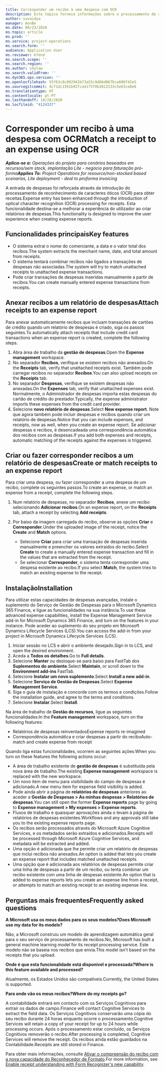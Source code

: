 ```yaml
---
title: Corresponder um recibo à uma despesa com OCR
description: Este tópico fornece informações sobre o processamento de reconhecimento de caracteres óticos (OCR) para obter recibos.
author: suvaidya
manager: AnnBe
ms.date: 09/23/2020
ms.topic: article
ms.prod: ''
ms.service: project-operations
ms.search.form: ''
audience: Application User
ms.reviewer: kfend
ms.search.scope: ''
ms.search.region: ''
ms.author: shylaw
ms.search.validFrom: ''
ms.dyn365.ops.version: ''
ms.openlocfilehash: 55f63c8c092942b73a55c9d86d867bca600f42e5
ms.sourcegitcommit: 4cf1dc1561b92fca4175f0b3813133c5e63ce8e6
ms.translationtype: HT
ms.contentlocale: pt-PT
ms.lasthandoff: 10/28/2020
ms.locfileid: "4124337"
---
```

# <a name="match-a-receipt-to-an-expense-using-ocr"></a><span data-ttu-id="28d9b-103">Corresponder um recibo à uma despesa com OCR</span><span class="sxs-lookup"><span data-stu-id="28d9b-103">Match a receipt to an expense using OCR</span></span>

<span data-ttu-id="28d9b-104">_**Aplica-se a:** Operações do projeto para cenários baseados em recursos/sem stock, implantação Lite - negócio para faturação pró-forma_</span><span class="sxs-lookup"><span data-stu-id="28d9b-104">_**Applies To:** Project Operations for resource/non-stocked based scenarios, Lite deployment - deal to proforma invoicing_</span></span>

<span data-ttu-id="28d9b-105">A entrada de despesas foi reforçada através da introdução do processamento de reconhecimento de caracteres óticos (OCR) para obter receitas.</span><span class="sxs-lookup"><span data-stu-id="28d9b-105">Expense entry has been enhanced through the introduction of optical character recognition (OCR) processing for receipts.</span></span> <span data-ttu-id="28d9b-106">Esta funcionalidade destina-se a melhorar a experiência do utilizador ao criar relatórios de despesas.</span><span class="sxs-lookup"><span data-stu-id="28d9b-106">This functionality is designed to improve the user experience when creating expense reports.</span></span>

## <a name="key-features"></a><span data-ttu-id="28d9b-107">Funcionalidades principais</span><span class="sxs-lookup"><span data-stu-id="28d9b-107">Key features</span></span>

- <span data-ttu-id="28d9b-108">O sistema extrai o nome do comerciante, a data e o valor total dos recibos.</span><span class="sxs-lookup"><span data-stu-id="28d9b-108">The system extracts the merchant name, date, and total amount from receipts.</span></span>
- <span data-ttu-id="28d9b-109">O sistema tentará combinar recibos não ligados a transações de despesas não associadas.</span><span class="sxs-lookup"><span data-stu-id="28d9b-109">The system will try to match unattached receipts to unattached expense transactions.</span></span>
- <span data-ttu-id="28d9b-110">Pode criar transações de despesas inseridas manualmente a partir de recibos.</span><span class="sxs-lookup"><span data-stu-id="28d9b-110">You can create manually entered expense transactions from receipts.</span></span>

## <a name="attach-receipts-to-an-expense-report"></a><span data-ttu-id="28d9b-111">Anexar recibos a um relatório de despesas</span><span class="sxs-lookup"><span data-stu-id="28d9b-111">Attach receipts to an expense report</span></span>

<span data-ttu-id="28d9b-112">Para anexar automaticamente recibos que incluam transações de cartões de crédito quando um relatório de despesas é criado, siga os passos seguintes.</span><span class="sxs-lookup"><span data-stu-id="28d9b-112">To automatically attach receipts that include credit card transactions when an expense report is created, complete the following steps.</span></span>

  1. <span data-ttu-id="28d9b-113">Abra área de trabalho da **gestão de despesas**.</span><span class="sxs-lookup"><span data-stu-id="28d9b-113">Open the **Expense management** workspace.</span></span>
  2. <span data-ttu-id="28d9b-114">No separador **Recibos**, verifique se existem recibos não anexados.</span><span class="sxs-lookup"><span data-stu-id="28d9b-114">On the **Receipts** tab, verify that unattached receipts exist.</span></span> <span data-ttu-id="28d9b-115">Também pode carregar recibos no separador **Recibos**.</span><span class="sxs-lookup"><span data-stu-id="28d9b-115">You can also upload receipts on the **Receipts** tab.</span></span>
  3. <span data-ttu-id="28d9b-116">No separador **Despesas**, verifique se existem despesas não anexadas.</span><span class="sxs-lookup"><span data-stu-id="28d9b-116">On the **Expenses** tab, verify that unattached expenses exist.</span></span> <span data-ttu-id="28d9b-117">Normalmente, o Administrador de despesas importa estas despesas do cartão de crédito do prestador.</span><span class="sxs-lookup"><span data-stu-id="28d9b-117">Typically, the expense administrator imports these expenses from the credit card provider.</span></span>
  4. <span data-ttu-id="28d9b-118">Selecione **novo relatório de despesas**.</span><span class="sxs-lookup"><span data-stu-id="28d9b-118">Select **New expense report**.</span></span> <span data-ttu-id="28d9b-119">Note que agora também pode incluir despesas e recibos quando criar um relatório de despesas.</span><span class="sxs-lookup"><span data-stu-id="28d9b-119">Notice that you can include expenses, and receipts, now as well, when you create an expense report.</span></span> <span data-ttu-id="28d9b-120">Se adicionar despesas e recibos, é desencadeada uma correspondência automática dos recibos com as despesas.</span><span class="sxs-lookup"><span data-stu-id="28d9b-120">If you add both expenses and receipts, automatic matching of the receipts against the expenses is triggered.</span></span>

## <a name="create-or-match-receipts-to-an-expense-report"></a><span data-ttu-id="28d9b-121">Criar ou fazer corresponder recibos a um relatório de despesas</span><span class="sxs-lookup"><span data-stu-id="28d9b-121">Create or match receipts to an expense report</span></span>
<span data-ttu-id="28d9b-122">Para criar uma despesa, ou fazer corresponder a uma despesa de um recibo, complete os seguintes passos.</span><span class="sxs-lookup"><span data-stu-id="28d9b-122">To create an expense, or match an expense from a receipt, complete the following steps.</span></span>

  1. <span data-ttu-id="28d9b-123">Num relatório de despesas, no separador **Recibos**, anexe um recibo selecionando **Adicionar recibos**.</span><span class="sxs-lookup"><span data-stu-id="28d9b-123">On an expense report, on the **Receipts** tab, attach a receipt by selecting **Add receipts**.</span></span>
  2. <span data-ttu-id="28d9b-124">Por baixo da imagem carregada do recibo, observe as opções **Criar** e **Corresponder**.</span><span class="sxs-lookup"><span data-stu-id="28d9b-124">Under the uploaded image of the receipt, notice the **Create** and **Match** options.</span></span>

      - <span data-ttu-id="28d9b-125">Selecione **Criar** para criar uma transação de despesas inserida manualmente e preencher os valores extraídos do recibo.</span><span class="sxs-lookup"><span data-stu-id="28d9b-125">Select **Create** to create a manually entered expense transaction and fill in the values that are extracted from the receipt.</span></span>
      - <span data-ttu-id="28d9b-126">Se selecionar **Corresponder**, o sistema tenta corresponder uma despesa existente ao recibo.</span><span class="sxs-lookup"><span data-stu-id="28d9b-126">If you select **Match**, the system tries to match an existing expense to the receipt.</span></span>

## <a name="installation"></a><span data-ttu-id="28d9b-127">Instalação</span><span class="sxs-lookup"><span data-stu-id="28d9b-127">Installation</span></span>

<span data-ttu-id="28d9b-128">Para utilizar estas capacidades de despesas avançadas, instale o suplemento do Serviço de Gestão de Despesas para o Microsoft Dynamics 365 Finance, e ligue as funcionalidades na sua instância.</span><span class="sxs-lookup"><span data-stu-id="28d9b-128">To use these advanced expense capabilities, install the Expense Management Service add-in for Microsoft Dynamics 365 Finance, and turn on the features in your instance.</span></span> <span data-ttu-id="28d9b-129">Pode aceder ao suplemento do seu projeto em Microsoft Dynamics Lifecycle Services (LCS).</span><span class="sxs-lookup"><span data-stu-id="28d9b-129">You can access the add-in from your project in Microsoft Dynamics Lifecycle Services (LCS).</span></span>

1. <span data-ttu-id="28d9b-130">Iniciar sessão no LCS e abrir o ambiente desejado.</span><span class="sxs-lookup"><span data-stu-id="28d9b-130">Sign in to LCS, and open the desired environment.</span></span>
2. <span data-ttu-id="28d9b-131">Aceda a **Todos os detalhes**.</span><span class="sxs-lookup"><span data-stu-id="28d9b-131">Go to **Full details**.</span></span>
3. <span data-ttu-id="28d9b-132">Selecione **Manter** ou desloque-se para baixo para FastTab dos **Suplementos do ambiente**.</span><span class="sxs-lookup"><span data-stu-id="28d9b-132">Select **Maintain**, or scroll down to the **Environment add-ins** FastTab.</span></span>
4. <span data-ttu-id="28d9b-133">Selecione **Instalar um novo suplemento**.</span><span class="sxs-lookup"><span data-stu-id="28d9b-133">Select **Install a new add-in**.</span></span>
5. <span data-ttu-id="28d9b-134">Selecione **Serviço de Gestão de Despesas**.</span><span class="sxs-lookup"><span data-stu-id="28d9b-134">Select **Expense Management Service**.</span></span>
6. <span data-ttu-id="28d9b-135">Siga o guia de instalação e concorde com os termos e condições.</span><span class="sxs-lookup"><span data-stu-id="28d9b-135">Follow the installation guide, and agree to the terms and conditions.</span></span>
7. <span data-ttu-id="28d9b-136">Selecione **Instalar**.</span><span class="sxs-lookup"><span data-stu-id="28d9b-136">Select **Install**.</span></span>

<span data-ttu-id="28d9b-137">Na área de trabalho de **Gestão de recursos**, ligue as seguintes funcionalidades:</span><span class="sxs-lookup"><span data-stu-id="28d9b-137">In the **Feature management** workspace, turn on the following features:</span></span>

- <span data-ttu-id="28d9b-138">Relatórios de despesas reinventados</span><span class="sxs-lookup"><span data-stu-id="28d9b-138">Expense reports re-imagined</span></span>
- <span data-ttu-id="28d9b-139">Correspondência automática e criar despesas a partir do recibo</span><span class="sxs-lookup"><span data-stu-id="28d9b-139">Auto-match and create expense from receipt</span></span>

<span data-ttu-id="28d9b-140">Quando liga estas funcionalidades, ocorrem as seguintes ações:</span><span class="sxs-lookup"><span data-stu-id="28d9b-140">When you turn on these features the following actions occur:</span></span>

- <span data-ttu-id="28d9b-141">A área de trabalho existente de **gestão de despesas** é substituída pela nova área de trabalho.</span><span class="sxs-lookup"><span data-stu-id="28d9b-141">The existing **Expense management** workspace is replaced with the new workspace.</span></span>
- <span data-ttu-id="28d9b-142">Um novo item de menu para visibilidade do campo de despesas é adicionado.</span><span class="sxs-lookup"><span data-stu-id="28d9b-142">A new menu item for expense field visibility is added.</span></span>
- <span data-ttu-id="28d9b-143">Pode ainda abrir a página de **relatórios de despesas** anteriores ao aceder a **Gestão de Despesas > As minhas despesas > Relatórios de despesas**.</span><span class="sxs-lookup"><span data-stu-id="28d9b-143">You can still open the former **Expense reports** page by going to **Expense management > My expenses > Expense reports**.</span></span>
- <span data-ttu-id="28d9b-144">Fluxos de trabalho e quaisquer aprovações ainda o levam à página de relatórios de despesas existentes.</span><span class="sxs-lookup"><span data-stu-id="28d9b-144">Workflows and any approvals still take you to the existing expense reports page.</span></span>
- <span data-ttu-id="28d9b-145">Os recibos serão processados através do Microsoft Azure Cognitive Services, e os metadados serão extraídos e adicionados.</span><span class="sxs-lookup"><span data-stu-id="28d9b-145">Receipts will be processed through Microsoft Azure Cognitive Services, and metadata will be extracted and added.</span></span>
- <span data-ttu-id="28d9b-146">Uma opção é adicionada que lhe permite criar um relatório de despesas que inclui recibos não anexados.</span><span class="sxs-lookup"><span data-stu-id="28d9b-146">An option is added that lets you create an expense report that includes matched unattached receipts.</span></span>
- <span data-ttu-id="28d9b-147">Uma opção que é adicionada aos relatórios de despesas permite criar uma linha de despesas a partir de um recibo, ou tenta combinar um recibo existente com uma linha de despesas existente.</span><span class="sxs-lookup"><span data-stu-id="28d9b-147">An option that is added to expense reports lets you create an expense line from a receipt, or attempts to match an existing receipt to an existing expense line.</span></span>

## <a name="frequently-asked-questions"></a><span data-ttu-id="28d9b-148">Perguntas mais frequentes</span><span class="sxs-lookup"><span data-stu-id="28d9b-148">Frequently asked questions</span></span>

<span data-ttu-id="28d9b-149">**A Microsoft usa os meus dados para os seus modelos?**</span><span class="sxs-lookup"><span data-stu-id="28d9b-149">**Does Microsoft use my data for its models?**</span></span>

<span data-ttu-id="28d9b-150">Não, a Microsoft construiu um modelo de aprendizagem automática geral para o seu serviço de processamento de recibos.</span><span class="sxs-lookup"><span data-stu-id="28d9b-150">No, Microsoft has built a general machine learning model for its receipt processing service.</span></span> <span data-ttu-id="28d9b-151">Este modelo não se baseia nos recibos que envia.</span><span class="sxs-lookup"><span data-stu-id="28d9b-151">This model isn't based on the receipts that you upload.</span></span>

<span data-ttu-id="28d9b-152">**Onde é que esta funcionalidade está disponível e processada?**</span><span class="sxs-lookup"><span data-stu-id="28d9b-152">**Where is this feature available and processed?**</span></span>

<span data-ttu-id="28d9b-153">Atualmente, os Estados Unidos são compatíveis.</span><span class="sxs-lookup"><span data-stu-id="28d9b-153">Currently, the United States is supported.</span></span>

<span data-ttu-id="28d9b-154">**Para onde vão os meus recibos?**</span><span class="sxs-lookup"><span data-stu-id="28d9b-154">**Where do my receipts go?**</span></span>

<span data-ttu-id="28d9b-155">A contabilidade entrará em contacto com os Serviços Cognitivos para extrair os dados de campo.</span><span class="sxs-lookup"><span data-stu-id="28d9b-155">Finance will contact Cognitive Services to extract the field data.</span></span> <span data-ttu-id="28d9b-156">Os Serviços Cognitivos conservarão uma cópia do seu recibo durante 24 horas enquanto ocorre o processamento.</span><span class="sxs-lookup"><span data-stu-id="28d9b-156">Cognitive Services will retain a copy of your receipt for up to 24 hours while processing occurs.</span></span> <span data-ttu-id="28d9b-157">Após o processamento estar concluído, os Serviços Cognitivos removerão o recibo.</span><span class="sxs-lookup"><span data-stu-id="28d9b-157">After processing is completed, Cognitive Services will remove the receipt.</span></span> <span data-ttu-id="28d9b-158">Os recibos ainda estão guardados na Contabilidade.</span><span class="sxs-lookup"><span data-stu-id="28d9b-158">Receipts are still stored in Finance.</span></span>

<span data-ttu-id="28d9b-159">Para obter mais informações, consulte [Ativar o compreensão do recibo com a nova capacidade do Reconhecedor de Formato](https://azure.microsoft.com/blog/enable-receipt-understanding-with-form-recognizer-s-new-capability/).</span><span class="sxs-lookup"><span data-stu-id="28d9b-159">For more information, see [Enable receipt understanding with Form Recognizer's new capability](https://azure.microsoft.com/blog/enable-receipt-understanding-with-form-recognizer-s-new-capability/).</span></span>
